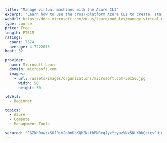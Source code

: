 ```yaml
---
title: "Manage virtual machines with the Azure CLI"
excerpt: "Learn how to use the cross-platform Azure CLI to create, start, stop, and perform other management tasks related to virtual machines in Azure."
webUrl: https://docs.microsoft.com/en-us/learn/modules/manage-virtual-machines-with-azure-cli/
type: course
price: Free
length: PT51M
ratings:
  count: 7574
  average: 4.7222075
heat: 52

provider:
  name: Microsoft Learn
  domain: microsoft.com
  images:
    - url: /assets/images/organizations/microsoft.com-50x50.jpg
      width: 50
      height: 50

levels:
  - Beginner

topics:
  - Azure
  - Compute
  - Management Tools

secured: "J6Zkh0uwzxSOJ0jv2o0nDbKQbZNsfbPNRxqJyzYtyazVNx5NUXbkQcLcvCUidu+w83NH1Ofx1PSUMDxGB6o0vZ2uDXM1feXREkIsmhF0M/aQANgpkdzx2iP+PIYfYLLQnvI2u8lA6gbc8d7EAbN5h1HPLFaboM97jtA82NQyy6JSFJhdO0bkuoh4ayfnjN+YCHnHWn3bABU9AlrQIUMspphEPDPD1B7TN8ZfEd/zAbmJKRr6vnnPz7oIrAFWosp8ROhcqTnYfo016SCt2UwOTdkJQeAIWb8cpxK7bIefcxjKaO9AgpGre+8GbPfH1LLG2c223qfGN+w2YYlPWkUm8gGIuYUO6W97YlYB/4kmN46T/xLquBKlxzCxMfVsUoYN4tiozVSdL240pWGeDdjzvTWkOzd9k9NrT3GZ1EaeTfA=;2kTf6D4vtQ1VYI08xS0sQA=="
---
```


